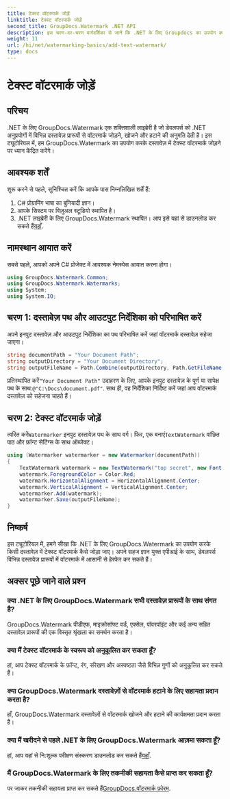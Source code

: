 ```yaml
---
title: टेक्स्ट वॉटरमार्क जोड़ें
linktitle: टेक्स्ट वॉटरमार्क जोड़ें
second_title: GroupDocs.Watermark .NET API
description: इस चरण-दर-चरण मार्गदर्शिका से जानें कि .NET के लिए Groupdocs का उपयोग करके अपने दस्तावेज़ों में टेक्स्ट वॉटरमार्क कैसे जोड़ें।
weight: 11
url: /hi/net/watermarking-basics/add-text-watermark/
type: docs
---
```

# टेक्स्ट वॉटरमार्क जोड़ें

## परिचय
.NET के लिए GroupDocs.Watermark एक शक्तिशाली लाइब्रेरी है जो डेवलपर्स को .NET अनुप्रयोगों में विभिन्न दस्तावेज़ प्रारूपों से वॉटरमार्क जोड़ने, खोजने और हटाने की अनुमति देती है। इस ट्यूटोरियल में, हम GroupDocs.Watermark का उपयोग करके दस्तावेज़ में टेक्स्ट वॉटरमार्क जोड़ने पर ध्यान केंद्रित करेंगे।
## आवश्यक शर्तें
शुरू करने से पहले, सुनिश्चित करें कि आपके पास निम्नलिखित शर्तें हैं:
1. C# प्रोग्रामिंग भाषा का बुनियादी ज्ञान।
2. आपके सिस्टम पर विज़ुअल स्टूडियो स्थापित है।
3.  .NET लाइब्रेरी के लिए GroupDocs.Watermark स्थापित। आप इसे यहां से डाउनलोड कर सकते हैं[यहाँ](https://releases.groupdocs.com/Watermark/net/).

## नामस्थान आयात करें
सबसे पहले, आपको अपने C# प्रोजेक्ट में आवश्यक नेमस्पेस आयात करना होगा।
```csharp
using GroupDocs.Watermark.Common;
using GroupDocs.Watermark.Watermarks;
using System;
using System.IO;
```
## चरण 1: दस्तावेज़ पथ और आउटपुट निर्देशिका को परिभाषित करें
अपने इनपुट दस्तावेज़ और आउटपुट निर्देशिका का पथ परिभाषित करें जहां वॉटरमार्क दस्तावेज़ सहेजा जाएगा।
```csharp
string documentPath = "Your Document Path";
string outputDirectory = "Your Document Directory";
string outputFileName = Path.Combine(outputDirectory, Path.GetFileName(documentPath));
```
 प्रतिस्थापित करें`"Your Document Path"` उदाहरण के लिए, आपके इनपुट दस्तावेज़ के पूर्ण या सापेक्ष पथ के साथ:`@"C:\Docs\document.pdf"`. साथ ही, वह निर्देशिका निर्दिष्ट करें जहां आप वॉटरमार्क दस्तावेज़ को सहेजना चाहते हैं।
## चरण 2: टेक्स्ट वॉटरमार्क जोड़ें
 त्वरित करें`Watermarker` इनपुट दस्तावेज़ पथ के साथ वर्ग। फिर, एक बनाएं`TextWatermark` वांछित पाठ और फ़ॉन्ट सेटिंग्स के साथ ऑब्जेक्ट।
```csharp
using (Watermarker watermarker = new Watermarker(documentPath))
{
    TextWatermark watermark = new TextWatermark("top secret", new Font("Arial", 36));
    watermark.ForegroundColor = Color.Red;
    watermark.HorizontalAlignment = HorizontalAlignment.Center;
    watermark.VerticalAlignment = VerticalAlignment.Center;
    watermarker.Add(watermark);
    watermarker.Save(outputFileName);
}
```

## निष्कर्ष
इस ट्यूटोरियल में, हमने सीखा कि .NET के लिए GroupDocs.Watermark का उपयोग करके किसी दस्तावेज़ में टेक्स्ट वॉटरमार्क कैसे जोड़ा जाए। अपने सहज ज्ञान युक्त एपीआई के साथ, डेवलपर्स विभिन्न दस्तावेज़ प्रारूपों में वॉटरमार्क में आसानी से हेरफेर कर सकते हैं।
## अक्सर पूछे जाने वाले प्रश्न
### क्या .NET के लिए GroupDocs.Watermark सभी दस्तावेज़ प्रारूपों के साथ संगत है?
GroupDocs.Watermark पीडीएफ, माइक्रोसॉफ्ट वर्ड, एक्सेल, पॉवरपॉइंट और कई अन्य सहित दस्तावेज़ प्रारूपों की एक विस्तृत श्रृंखला का समर्थन करता है।
### क्या मैं टेक्स्ट वॉटरमार्क के स्वरूप को अनुकूलित कर सकता हूँ?
हां, आप टेक्स्ट वॉटरमार्क के फ़ॉन्ट, रंग, संरेखण और अस्पष्टता जैसे विभिन्न गुणों को अनुकूलित कर सकते हैं।
### क्या GroupDocs.Watermark दस्तावेज़ों से वॉटरमार्क हटाने के लिए सहायता प्रदान करता है?
हाँ, GroupDocs.Watermark दस्तावेज़ों से वॉटरमार्क खोजने और हटाने की कार्यक्षमता प्रदान करता है।
### क्या मैं खरीदने से पहले .NET के लिए GroupDocs.Watermark आज़मा सकता हूँ?
 हां, आप यहां से नि:शुल्क परीक्षण संस्करण डाउनलोड कर सकते हैं[यहाँ](https://releases.groupdocs.com/).
### मैं GroupDocs.Watermark के लिए तकनीकी सहायता कैसे प्राप्त कर सकता हूँ?
 पर जाकर तकनीकी सहायता प्राप्त कर सकते हैं[GroupDocs.वॉटरमार्क फ़ोरम](https://forum.groupdocs.com/c/watermark/19).